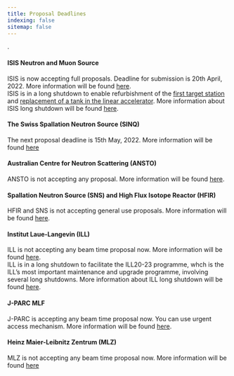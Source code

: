 ```yaml
---
title: Proposal Deadlines
indexing: false
sitemap: false
---
```


.

#### ISIS Neutron and Muon Source
ISIS is now accepting full proposals.  Deadline for submission is 20th April, 2022. More information will be found [here](https://www.isis.stfc.ac.uk/Pages/Apply-for-beamtime.aspx).\
ISIS is in a long shutdown to enable refurbishment of the [first target station](https://www.isis.stfc.ac.uk/Pages/Target-Station-1.aspx) and [replacement of a tank in the linear accelerator](https://www.isis.stfc.ac.uk/Pages/TH_LinacTank4_beadpull.aspx). More information about ISIS long shutdown will be found [here](https://www.isis.stfc.ac.uk/Pages/For-Users.aspx).

#### The Swiss Spallation Neutron Source (SINQ)
The next proposal deadline is 15th May, 2022. More information will be found [here](https://www.psi.ch/en/sinq)

#### Australian Centre for Neutron Scattering (ANSTO)
ANSTO is not accepting any proposal. More information will be found [here](https://www.ansto.gov.au/our-facilities/australian-centre-for-neutron-scattering/call-for-proposals).

#### Spallation Neutron Source (SNS) and High Flux Isotope Reactor (HFIR)
HFIR and SNS is not accepting general use proposals.  More information will be found [here](https://neutrons.ornl.gov/users/proposal-calls).

#### Institut Laue-Langevin (ILL)
ILL is not accepting any beam time proposal now. More information will be found [here](https://www.ill.eu/users/applying-for-beamtime/proposal-submission).\
ILL is in a long shutdown to facilitate the ILL20-23 programme, whch is the ILL’s most important maintenance and upgrade programme, involving several long shutdowns. More information about ILL long shutdown will be found [here](https://www.ill.eu/users/instruments/modernisation-programmes/ill2023).

#### J-PARC MLF
J-PARC is accepting any beam time proposal now. You can use urgent access mechanism. More information will be found [here](https://mlfinfo.jp/en/user/proposals/#short-term).

#### Heinz Maier-Leibnitz Zentrum (MLZ)
MLZ is not accepting any beam time proposal now. More information will be found [here](https://mlz-garching.de/user-office)







